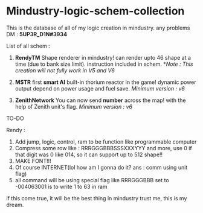 # Mindustry-logic-schem-collection
This is the database of all of my logic creation in mindustry. any problems DM : **5UP3R_D1N#3934**

List of all schem : 

1. **RendyTM**
Shape renderer in mindustry!
can render upto 46 shape at a time (due to bank size limit).
instruction included in schem.
**Note : This creation will not fully work in V5 and V6*

2. **MSTR**
first **smart AI** built-in thorium reactor in the game!
dynamic power output depend on power usage and fuel save.
*Minimum version : v6*

3. **ZenithNetwork**
You can now send **number** across the map!
with the help of Zenith unit's flag.
*Minimum version : v6*

TO-DO

Rendy :
1. Add jump, logic, control, ram to be function like programmable computer
2. Compress some row like : RRRGGGBBBSSSXXXYYY and more, use 0 if that digit was 0 like 014, so it can support up to 512 shape!!
3. MAKE FONT!!!
4. Of course INTERNET(lol how am I gonna do it? ans : comm using unit flag)
5. all command will be using special flag like RRRGGGBBB set to -004063001 is to write 1 to 63 in ram

if this come true, it will be the best thing in mindustry trust me, this is my dream.
